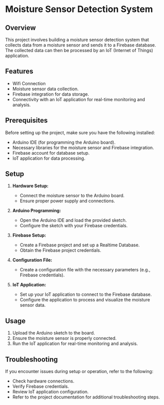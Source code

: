 # Moisture Sensor Detection System

## Overview

This project involves building a moisture sensor detection system that collects data from a moisture sensor and sends it to a Firebase database. The collected data can then be processed by an IoT (Internet of Things) application.

## Features
- Wifi Connection
- Moisture sensor data collection.
- Firebase integration for data storage.
- Connectivity with an IoT application for real-time monitoring and analysis.

## Prerequisites

Before setting up the project, make sure you have the following installed:

- Arduino IDE (for programming the Arduino board).
- Necessary libraries for the moisture sensor and Firebase integration.
- Firebase account for database setup.
- IoT application for data processing.

## Setup

1. **Hardware Setup:**
   - Connect the moisture sensor to the Arduino board.
   - Ensure proper power supply and connections.

2. **Arduino Programming:**
   - Open the Arduino IDE and load the provided sketch.
   - Configure the sketch with your Firebase credentials.

3. **Firebase Setup:**
   - Create a Firebase project and set up a Realtime Database.
   - Obtain the Firebase project credentials.

4. **Configuration File:**
   - Create a configuration file with the necessary parameters (e.g., Firebase credentials).

5. **IoT Application:**
   - Set up your IoT application to connect to the Firebase database.
   - Configure the application to process and visualize the moisture sensor data.

## Usage

1. Upload the Arduino sketch to the board.
2. Ensure the moisture sensor is properly connected.
3. Run the IoT application for real-time monitoring and analysis.

## Troubleshooting

If you encounter issues during setup or operation, refer to the following:

- Check hardware connections.
- Verify Firebase credentials.
- Review IoT application configuration.
- Refer to the project documentation for additional troubleshooting steps.

